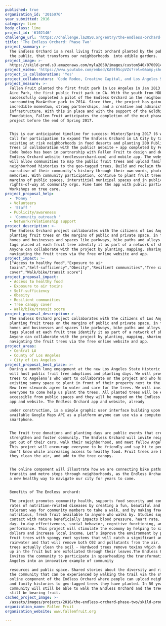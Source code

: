 ```yaml
---
published: true
organization_id: '2016076'
year_submitted: 2016
category: live
body_class: lime
project_id: '6102146'
challenge_url: 'https://challenge.la2050.org/entry/the-endless-orchard-phase-two'
title: 'The Endless Orchard: Phase Two'
project_summary: >-
  The Endless Orchard is a real living fruit orchard planted by the public, for
  the public, that transforms our neighborhoods  into edible gardens.
project_image: >-
  https://skild-prod.s3.amazonaws.com/myla2050/images/custom540/0700914165741-team91.jpg
project_video: 'https://www.youtube.com/embed/KA9t95cpVZs?rel=0&amp;showinfo=0'
project_is_collaboration: 'Yes'
project_collaborators: 'Code Rodeo, Creative Capital, and Los Angeles State Historic Park'
project_measure: >-
  Fallen Fruit planted the first fruit park in Los Angeles in Jan 2013 at Del
  Aire Park, the first public fruit park in CA. With the youth from HOLA, we
  successfully completed a pilot of The Endless Orchard in the neighborhood
  surrounding MacArthur park in 2014. Since then, the project has gained
  incredible momentum, strong partnerships, and a creative and administrative
  infrastructure. With this in place and with the support of the Goldhirsh
  Foundation, Fallen Fruit anticipates the completion of the next phase of the
  project before the end of Spring 2017.


  This is our anticipated timeline for success: Winter/Spring 2017 (6 weeks) -
  Call for participation to expand The Endless Orchard in LA City by targeting
  existing at risk neighborhoods in food deserts and planting 200 Public Fruit
  Trees in collaboration with the public! Website + app completed by Feb 2016:
  Code Rodeo has been in partnership with Fallen Fruit to design and develop the
  Endless Orchard website (endlessorchard.com) and mobile app. The website + app
  will allow communities to map the public fruit trees and upload family and
  neighborhood histories to the geo-tagged trees. Build and reclaim the
  narrative of their community's history through their own words, photos and
  memories. With community participation, continue to plant fruit trees in the
  margins of public spaces, interstitial municipal spaces and in public
  rights-of-way at community orgs. Fine tune the app with public participation.
  Workshops on tree care.
project_proposal_help:
  - 'Money '
  - Volunteers
  - 'Staff '
  - Publicity/awareness
  - 'Community outreach '
  - Network/relationship support
project_description: >-
  The Endless Orchard project collaborates with the citizens of Los Angeles
  planting fruit trees on the margins of public and private space, in front of
  homes and businesses and spaces like parkways, bike paths and alleys. Tree
  tags placed at each fruit tree identify it as part of a network of sharing.
  Anyone can collaborate with the project by planting, mapping, sharing, and
  navigating the fruit trees via the free online website and app.
project_impact: >-
  ["Access to healthy food","Exposure to air
  toxins","Self-sufficiency","Obesity","Resilient communities","Tree canopy
  cover","Walk/bike/transit score"]
project_proposal_impact:
  - Access to healthy food
  - Exposure to air toxins
  - Self-sufficiency
  - Obesity
  - Resilient communities
  - Tree canopy cover
  - Walk/bike/transit score
project_proposal_description: >-
  The Endless Orchard project collaborates with the citizens of Los Angeles
  planting fruit trees on the margins of public and private space, in front of
  homes and businesses and spaces like parkways, bike paths and alleys. Tree
  tags placed at each fruit tree identify it as part of a network of sharing.
  Anyone can collaborate with the project by planting, mapping, sharing, and
  navigating the fruit trees via the free online website and app.
project_areas:
  - Central LA
  - County of Los Angeles
  - City of Los Angeles
project_proposal_best_place: >-
  During a month long engagement at the new Los Angeles State Historic Park, we
  will host public fruit tree adoptions and planting days. We will provide fruit
  trees to Angeleno’s who want to collaborate on the project and who have an
  existing sunny space to plant in front of their property next to the sidewalk.
  New tree stewards agree to water and care for the trees. We will invite
  everyone to come help us plant the trees. All planted trees will be easily
  accessible from public spaces and they will be mapped on the Endless Orchard
  app and website. The Endless Orchard app and website, already

  under construction, is a simple graphic user interface building upon already
  available Google Maps API as a platform anyone can use via a computer or
  smartphone.


  The fruit tree donations and planting days are public events that create,
  strengthen and foster community. The Endless Orchard will invite neighbors to
  get out of their cars, walk their neighborhood, and meet fellow Angelenos!
  This project will encourage everyone to be friendly and say hi to people they
  don’t know while increasing access to healthy food. Fruit trees are beautiful;
  they clean the air, and add to the tree canopy.


  The online component will illustrate how we are connecting bike paths, public
  transits and metro stops through neighborhoods, as the Endless Orchard becomes
  a new healthy way to navigate our city for years to come.


  Benefits of The Endless orchard:

  The project promotes community health, supports food security and combat high
  rates of nutrition-related diseases by creating a fun, beautiful and drought
  tolerant way for community members to take a walk, and by making free,
  nutritious, fresh fruit available to anyone who walks by. Studies suggest that
  contact with nature beneficially impacts blood pressure, heart rate, mood,
  day- to-day effectiveness, social behavior, cognitive functioning, and work
  performance. This project will stimulate the economy by helping to save tax
  dollars and increase local income. Let’s improve the environment by planting
  fruit trees with spongy root systems that will catch a significant amount of
  rainwater and that will remove both C02 and pollutants from the air. Fruit
  trees actually clean the soil - Hardwood trees remove toxins which do not end
  up in the fruit but are exfoliated through their leaves.The Endless Orchard
  Invites the community to participate in spearheading the transformation of Los
  Angeles into an innovative example of community

  resources and public space. Shared stories about the diversity and richness of
  the community that can be experienced by walking the trail via the strong
  online component of the Endless Orchard where people can upload neighborhood
  and family histories to geo-tagged trees they have planted. In 50 years, the
  community will still be able to walk the Endless Orchard and the trees will
  still be bearing fruit.
cached_project_image: >-
  /assets/images/projects/2016/the-endless-orchard-phase-two/skild-prod.s3.amazonaws.com/myla2050/images/custom540/0700914165741-team91.jpg
organization_name: Fallen Fruit
organization_website: www.fallenfruit.org

---
```

